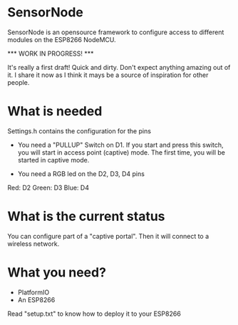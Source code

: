 # SensorNode
SensorNode is an opensource framework to configure access to different modules on the ESP8266 NodeMCU.

*** WORK IN PROGRESS! ***

It's really a first draft! Quick and dirty. Don't expect anything amazing out of it.
I share it now as I think it mays be a source of inspiration for other people.

# What is needed

Settings.h contains the configuration for the pins

* You need a "PULLUP" Switch on D1.
If you start and press this switch, you will start in access point (captive) mode.
The first time, you will be started in captive mode.

* You need a RGB led on the D2, D3, D4 pins

Red: D2
Green: D3
Blue: D4


# What is the current status
You can configure part of a "captive portal".
Then it will connect to a wireless network.

# What you need?
- PlatformIO
- An ESP8266

Read "setup.txt" to know how to deploy it to your ESP8266
